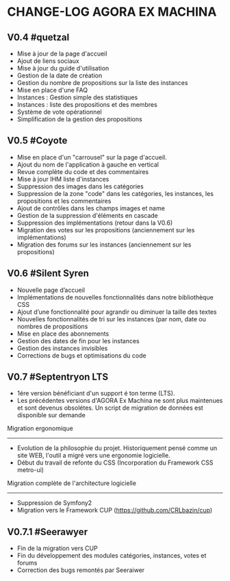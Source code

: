 CHANGE-LOG AGORA EX MACHINA
================================

V0.4 #quetzal
-------------------
* Mise à jour de la page d'accueil
* Ajout de liens sociaux
* Mise à jour du guide d'utilisation
* Gestion de la date de création
* Gestion du nombre de propositions sur la liste des instances
* Mise en place d'une FAQ
* Instances : Gestion simple des statistiques 
* Instances : liste des propositions et des membres
* Système de vote opérationnel 
* Simplification de la gestion des propositions


V0.5 #Coyote
-------------------
* Mise en place d'un "carrousel" sur la page d'accueil.
* Ajout du nom de l'application à gauche en vertical
* Revue complète du code et des commentaires
* Mise à jour IHM liste d'instances
* Suppression des images dans les catégories
* Suppression de la zone "code" dans les catégories, les instances, les propositions et les commentaires
* Ajout de contrôles dans les champs images et name
* Gestion de la suppression d'éléments en cascade
* Suppression des implémentations (retour dans la V0.6)
* Migration des votes sur les propositions (anciennement sur les implémentations)
* Migration des forums sur les instances (anciennement sur les propositions)


V0.6 #Silent Syren
---------------------
* Nouvelle page d’accueil
* Implémentations de nouvelles fonctionnalités dans notre bibliothèque CSS
* Ajout d’une fonctionnalité pour agrandir ou diminuer la taille des textes
* Nouvelles fonctionnalités de tri sur les instances (par nom, date ou nombres de propositions
* Mise en place des abonnements
* Gestion des dates de fin pour les instances
* Gestion des instances invisibles
* Corrections de bugs et optimisations du code



V0.7 #Septentryon LTS
-----------------------
* 1ére version bénéficiant d'un support é ton terme (LTS). 
* Les précédentes versions d'AGORA Ex Machina ne sont plus maintenues et sont devenus obsolétes. Un script de migration de données est disponible sur demande

Migration ergonomique
***********************
* Evolution de la philosophie du projet. Historiquement pensé comme un site WEB, l'outil a migré vers une ergonomie logicielle.
* Début du travail de refonte du CSS (Incorporation du Framework CSS metro-ui)

Migration complète de l'architecture logicielle
****************************************************
* Suppression de Symfony2
* Migration vers le Framework CUP (https://github.com/CRLbazin/cup)


V0.7.1 #Seerawyer
---------------------
* Fin de la migration vers CUP
* Fin du développement des modules catégories, instances, votes et forums
* Correction des bugs remontés par Seeraiwer







